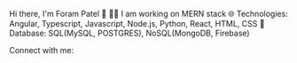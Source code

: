 Hi there, I'm Foram Patel 👋
👩‍💻 I am working on MERN stack
🌐 Technologies: Angular, Typescript, Javascript, Node.js, Python, React, HTML, CSS
🛒 Database: SQL(MySQL, POSTGRES), NoSQL(MongoDB, Firebase)

Connect with me:
<!---
Foram2248/Foram2248 is a ✨ special ✨ repository because its `README.md` (this file) appears on your GitHub profile.
You can click the Preview link to take a look at your changes.
--->

